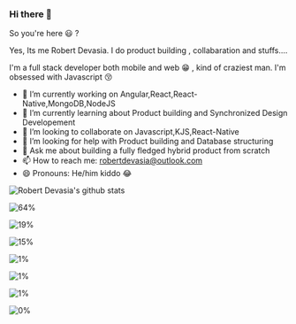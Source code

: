 ### Hi there 👋

So you're here 😃 ? 

Yes, Its me Robert Devasia. I do product building , collabaration and stuffs....

I'm a full stack developer both mobile and web 😁 , kind of craziest man.
I'm obsessed with Javascript 😚


- 🔭 I’m currently working on Angular,React,React-Native,MongoDB,NodeJS 
- 🌱 I’m currently learning about Product building and Synchronized Design Developement
- 👯 I’m looking to collaborate on Javascript,KJS,React-Native
- 🤔 I’m looking for help with Product building and Database structuring
- 💬 Ask me about building a fully fledged hybrid product from scratch
- 📫 How to reach me: robertdevasia@outlook.com
- 😄 Pronouns: He/him kiddo 😂

![Robert Devasia's github stats](https://github-readme-stats.vercel.app/api?username=docsploit&count_private=true&theme=gotham&showicons=true)


<!--Docsium::START-->
![64%](https://progress-bar.dev/64/?title='JavaScript'&color=f1e05a)

![19%](https://progress-bar.dev/19/?title='TypeScript'&color=2b7489)

![15%](https://progress-bar.dev/15/?title='C++'&color=f34b7d)

![1%](https://progress-bar.dev/1/?title='HTML'&color=e34c26)

![1%](https://progress-bar.dev/1/?title='Other'&color=null)

![1%](https://progress-bar.dev/1/?title='JSON'&color=null)

![0%](https://progress-bar.dev/0/?title='Objective-C'&color=438eff)


<!--Docsium::END-->
